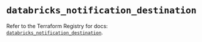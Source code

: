 # `databricks_notification_destination`

Refer to the Terraform Registry for docs: [`databricks_notification_destination`](https://registry.terraform.io/providers/databricks/databricks/1.83.0/docs/resources/notification_destination).
